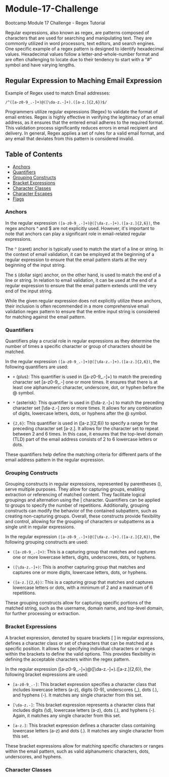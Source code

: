 # Module-17-Challenge
Bootcamp Module 17 Challenge - Regex Tutorial

Regular expressions, also known as regex, are patterns composed of characters that are used for searching and manipulating text. They are commonly utilized in word processors, text editors, and search engines. One specific example of a regex pattern is designed to identify hexadecimal values. Hexadecimal values follow a letter-and-whole-number format and are often challenging to locate due to their tendency to start with a "#" symbol and have varying lengths.

## Regular Expression to Maching Email Expression

Example of Regex used to match Email addresses:

    /^([a-z0-9_.-]+)@([\da-z.-]+).([a-z.]{2,6})$/


Programmers utilize regular expressions (Regex) to validate the format of email entries. Regex is highly effective in verifying the legitimacy of an email address, as it ensures that the entered email adheres to the required format. This validation process significantly reduces errors in email recipient and delivery. In general, Regex applies a set of rules for a valid email format, and any email that deviates from this pattern is considered invalid. 

## Table of Contents

- [Anchors](#anchors)
- [Quantifiers](#quantifiers)
- [Grouping Constructs](#grouping-constructs)
- [Bracket Expressions](#bracket-expressions)
- [Character Classes](#character-classes)
- [Character Escapes](#character-escapes)
- [Flags](#flags)

### Anchors

In the regular expression `([a-z0-9_.-]+)@([\da-z.-]+).([a-z.]{2,6})`, the regex anchors ^ and $ are not explicitly used. However, it's important to note that anchors can play a significant role in email-related regular expressions.

The `^` (caret) anchor is typically used to match the start of a line or string. In the context of email validation, it can be employed at the beginning of a regular expression to ensure that the email pattern starts at the very beginning of the input string.

The `$` (dollar sign) anchor, on the other hand, is used to match the end of a line or string. In relation to email validation, it can be used at the end of a regular expression to ensure that the email pattern extends until the very end of the input string.

While the given regular expression does not explicitly utilize these anchors, their inclusion is often recommended in a more comprehensive email validation regex pattern to ensure that the entire input string is considered for matching against the email pattern.

### Quantifiers

Quantifiers play a crucial role in regular expressions as they determine the number of times a specific character or group of characters should be matched. 

In the regular expression `([a-z0-9_.-]+)@([\da-z.-]+).([a-z.]{2,6})`, the following quantifiers are used:

* `+` (plus): This quantifier is used in ([a-z0-9_.-]+) to match the preceding character set [a-z0-9_.-] one or more times. It ensures that there is at least one alphanumeric character, underscore, dot, or hyphen before the @ symbol.

* `*` (asterisk): This quantifier is used in ([\da-z.-]+) to match the preceding character set [\da-z.-] zero or more times. It allows for any combination of digits, lowercase letters, dots, or hyphens after the @ symbol.

* `{2,6}`: This quantifier is used in ([a-z.]{2,6}) to specify a range for the preceding character set [a-z.]. It allows for the character set to repeat between 2 and 6 times. In this case, it ensures that the top-level domain (TLD) part of the email address consists of 2 to 6 lowercase letters or dots.

These quantifiers help define the matching criteria for different parts of the email address pattern in the regular expression.

### Grouping Constructs

Grouping constructs in regular expressions, represented by parentheses (), serve multiple purposes. They allow for capturing groups, enabling extraction or referencing of matched content. They facilitate logical groupings and alternation using the | character. Quantifiers can be applied to groups to specify the number of repetitions. Additionally, grouping constructs can modify the behavior of the contained subpattern, such as creating non-capturing groups. Overall, these constructs provide flexibility and control, allowing for the grouping of characters or subpatterns as a single unit in regular expressions.

In the regular expression `([a-z0-9_.-]+)@([\da-z.-]+).([a-z.]{2,6})`, the following grouping constructs are used:

* `([a-z0-9_.-]+)`: This is a capturing group that matches and captures one or more lowercase letters, digits, underscores, dots, or hyphens.

* `([\da-z.-]+)`: This is another capturing group that matches and captures one or more digits, lowercase letters, dots, or hyphens.

* `([a-z.]{2,6})`: This is a capturing group that matches and captures lowercase letters or dots, with a minimum of 2 and a maximum of 6 repetitions.

These grouping constructs allow for capturing specific portions of the matched string, such as the username, domain name, and top-level domain, for further processing or extraction.


### Bracket Expressions

A bracket expression, denoted by square brackets [ ] in regular expressions, defines a character class or set of characters that can be matched at a specific position. It allows for specifying individual characters or ranges within the brackets to define the valid options. This provides flexibility in defining the acceptable characters within the regex pattern.

In the regular expression ([a-z0-9_.-]+)@([\da-z.-]+).([a-z.]{2,6}), the following bracket expressions are used:

* `[a-z0-9_.-]`: This bracket expression specifies a character class that includes lowercase letters (a-z), digits (0-9), underscores (_), dots (.), and hyphens (-). It matches any single character from this set.

* `[\da-z.-]`: This bracket expression represents a character class that includes digits (\d), lowercase letters (a-z), dots (.), and hyphens (-). Again, it matches any single character from this set.

* `[a-z.]`: This bracket expression defines a character class containing lowercase letters (a-z) and dots (.). It matches any single character from this set.

These bracket expressions allow for matching specific characters or ranges within the email pattern, such as valid alphanumeric characters, dots, underscores, and hyphens.

### Character Classes